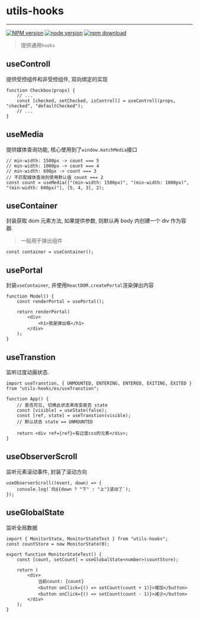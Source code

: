 # utils-hooks

---

[![NPM version][npm-image]][npm-url]
[![node version][node-image]][node-url]
[![npm download][download-image]][download-url]

[npm-image]: http://img.shields.io/npm/v/utils-hooks.svg?style=flat-square
[npm-url]: http://npmjs.org/package/utils-hooks
[node-image]: https://img.shields.io/badge/node.js-%3E=_0.10-green.svg?style=flat-square
[node-url]: http://nodejs.org/download/
[download-image]: https://img.shields.io/npm/dm/utils-hooks.svg?style=flat-square
[download-url]: https://npmjs.org/package/utils-hooks

> 提供通用`hooks`

## useControll

提供受控组件和非受控组件, 双向绑定的实现

```tsx
function Checkbox(props) {
    // ...
    const [checked, setChecked, isControll] = useControll(props, "checked", "defaultChecked");
    // ...
}
```

## useMedia

提供媒体查询功能, 核心使用到了`window.matchMedia`接口

```tsx
// min-width: 1500px -> count === 5
// min-width: 1000px -> count === 4
// min-width: 600px -> count === 3
// 不匹配媒体查询则使用默认值 count === 2
const count = useMedia(["(min-width: 1500px)", "(min-width: 1000px)", "(min-width: 600px)"], [5, 4, 3], 2);
```

## useContainer

封装获取 dom 元素方法, 如果提供参数, 则默认再 body 内创建一个 div 作为容器.

> 一般用于弹出组件

```tsx
const container = useContainer();
```

## usePortal

封装`useContainer`, 并使用`ReactDOM.createPortal`渲染弹出内容

```tsx
function Model() {
    const renderPortal = usePortal();

    return renderPortal(
        <div>
            <h1>我是弹出框</h1>
        </div>
    );
}
```

## useTranstion

监听过度动画状态.

```tsx
import useTranstion, { UNMOUNTED, ENTERING, ENTERED, EXITING, EXITED } from "utils-hooks/es/useTranstion";

function App() {
    // 是否可见, 切换此状态来改变是否 state
    const [visible] = useState(false);
    const [ref, state] = useTranstion(visible);
    // 默认状态 state == UNMOUNTED

    return <div ref={ref}>有过度css的元素</div>;
}
```

## useObserverScroll

监听元素滚动事件, 封装了滚动方向

```tsx
useObserverScroll((event, down) => {
    console.log(`向${down ? "下" : "上"}滚动了`);
});
```

## useGlobalState

监听全局数据

```tsx
import { MonitorState, MonitorStateTest } from "utils-hooks";
const countStore = new MonitorState(0);

export function MonitorStateTest() {
    const [count, setCount] = useGlobalState<number>(countStore);

    return (
        <div>
            当前count: {count}
            <button onClick={() => setCount(count + 1)}>增加</button>
            <button onClick={() => setCount(count - 1)}>减少</button>
        </div>
    );
}
```
